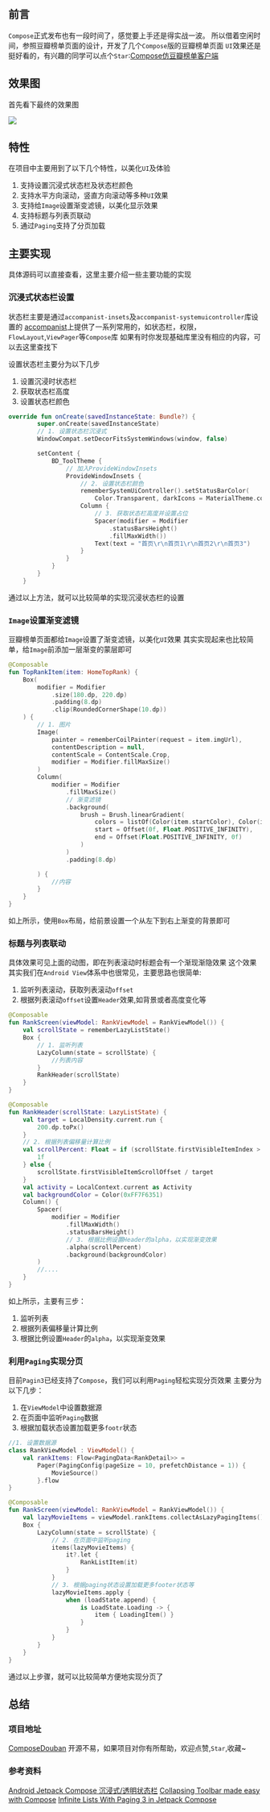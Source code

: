 ## 前言
`Compose`正式发布也有一段时间了，感觉要上手还是得实战一波。
所以借着空闲时间，参照豆瓣榜单页面的设计，开发了几个`Compose`版的豆瓣榜单页面
`UI`效果还是挺好看的，有兴趣的同学可以点个`Star`:[Compose仿豆瓣榜单客户端](https://github.com/shenzhen2017/ComposeDouban)

## 效果图
首先看下最终的效果图

![](https://raw.githubusercontent.com/shenzhen2017/resource/main/2021/augest/douban_compress.gif)

## 特性
在项目中主要用到了以下几个特性，以美化`UI`及体验
1. 支持设置沉浸式状态栏及状态栏颜色
2. 支持水平方向滚动，竖直方向滚动等多种`UI`效果
3. 支持给`Image`设置渐变滤镜，以美化显示效果
4. 支持标题与列表页联动
5. 通过`Paging`支持了分页加载

## 主要实现
具体源码可以直接查看，这里主要介绍一些主要功能的实现

### 沉浸式状态栏设置
状态栏主要是通过`accompanist-insets`及`accompanist-systemuicontroller`库设置的
[accompanist](https://github.com/google/accompanist)上提供了一系列常用的，如状态栏，权限，`FlowLayout`,`ViewPager`等`Compose`库
如果有时你发现基础库里没有相应的内容，可以去这里查找下

设置状态栏主要分为以下几步
1. 设置沉浸时状态栏
2. 获取状态栏高度
3. 设置状态栏颜色

```kotlin
override fun onCreate(savedInstanceState: Bundle?) {
        super.onCreate(savedInstanceState)
        // 1. 设置状态栏沉浸式
        WindowCompat.setDecorFitsSystemWindows(window, false)

        setContent {
            BD_ToolTheme {
            	// 加入ProvideWindowInsets
                ProvideWindowInsets {
                    // 2. 设置状态栏颜色
                    rememberSystemUiController().setStatusBarColor(
                        Color.Transparent, darkIcons = MaterialTheme.colors.isLight)
                    Column {
                    	// 3. 获取状态栏高度并设置占位
                        Spacer(modifier = Modifier
                            .statusBarsHeight()
                            .fillMaxWidth())
                        Text(text = "首页\r\n首页1\r\n首页2\r\n首页3")
                    }
                }
            }
        }
    }
```
通过以上方法，就可以比较简单的实现沉浸状态栏的设置

### `Image`设置渐变滤镜
豆瓣榜单页面都给`Image`设置了渐变滤镜，以美化`UI`效果
其实实现起来也比较简单，给`Image`前添加一层渐变的蒙层即可
```kotlin
@Composable
fun TopRankItem(item: HomeTopRank) {
    Box(
        modifier = Modifier
            .size(180.dp, 220.dp)
            .padding(8.dp)
            .clip(RoundedCornerShape(10.dp))
    ) {
    	// 1. 图片
        Image(
            painter = rememberCoilPainter(request = item.imgUrl),
            contentDescription = null,
            contentScale = ContentScale.Crop,
            modifier = Modifier.fillMaxSize()
        )
        Column(
            modifier = Modifier
                .fillMaxSize()
                // 渐变滤镜
                .background(
                    brush = Brush.linearGradient(
                        colors = listOf(Color(item.startColor), Color(item.endColor)),
                        start = Offset(0f, Float.POSITIVE_INFINITY),
                        end = Offset(Float.POSITIVE_INFINITY, 0f)
                    )
                )
                .padding(8.dp)

        ) {
            //内容
        }
    }
}
```
如上所示，使用`Box`布局，给前景设置一个从左下到右上渐变的背景即可

### 标题与列表联动
具体效果可见上面的动图，即在列表滚动时标题会有一个渐现渐隐效果
这个效果其实我们在`Android View`体系中也很常见，主要思路也很简单:
1. 监听列表滚动，获取列表滚动`offset`
2. 根据列表滚动`offset`设置`Header`效果,如背景或者高度变化等

```kotlin
@Composable
fun RankScreen(viewModel: RankViewModel = RankViewModel()) {
    val scrollState = rememberLazyListState()
    Box {
    	// 1. 监听列表
        LazyColumn(state = scrollState) {
            //列表内容
        }
        RankHeader(scrollState)
    }
}

@Composable
fun RankHeader(scrollState: LazyListState) {
    val target = LocalDensity.current.run {
        200.dp.toPx()
    }
    // 2. 根据列表偏移量计算比例
    val scrollPercent: Float = if (scrollState.firstVisibleItemIndex > 0) {
        1f
    } else {
        scrollState.firstVisibleItemScrollOffset / target
    }
    val activity = LocalContext.current as Activity
    val backgroundColor = Color(0xFF7F6351)
    Column() {
        Spacer(
            modifier = Modifier
                .fillMaxWidth()
                .statusBarsHeight()
                // 3. 根据比例设置Header的alpha，以实现渐变效果
                .alpha(scrollPercent)
                .background(backgroundColor)
        )
        //....
    }
}
```
如上所示，主要有三步：
1. 监听列表
2. 根据列表偏移量计算比例
3. 根据比例设置`Header`的`alpha`，以实现渐变效果

### 利用`Paging`实现分页
目前`Pagin3`已经支持了`Compose`，我们可以利用`Paging`轻松实现分页效果
主要分为以下几步：
1. 在`ViewModel`中设置数据源
2. 在页面中监听`Paging`数据
3. 根据加载状态设置加载更多`footr`状态

```kotlin
//1. 设置数据源
class RankViewModel : ViewModel() {
    val rankItems: Flow<PagingData<RankDetail>> =
        Pager(PagingConfig(pageSize = 10, prefetchDistance = 1)) {
            MovieSource()
        }.flow
}

@Composable
fun RankScreen(viewModel: RankViewModel = RankViewModel()) {
    val lazyMovieItems = viewModel.rankItems.collectAsLazyPagingItems()
    Box {
        LazyColumn(state = scrollState) {
            // 2. 在页面中监听paging
            items(lazyMovieItems) {
                it?.let {
                    RankListItem(it)
                }
            }
            // 3. 根据paging状态设置加载更多footer状态等
            lazyMovieItems.apply {
                when (loadState.append) {
                    is LoadState.Loading -> {
                        item { LoadingItem() }
                    }
                }
            }
        }
    }
}
```
通过以上步骤，就可以比较简单方便地实现分页了
## 总结
### 项目地址
[ComposeDouban](https://github.com/shenzhen2017/ComposeDouban)
开源不易，如果项目对你有所帮助，欢迎点赞,`Star`,收藏~

### 参考资料
[Android Jetpack Compose 沉浸式/透明状态栏](https://blog.csdn.net/sinat_38184748/article/details/119345811)
[Collapsing Toolbar made easy with Compose](https://codingtroops.com/android/collapsing-toolbar-made-easy-with-compose/)
[Infinite Lists With Paging 3 in Jetpack Compose](https://proandroiddev.com/infinite-lists-with-paging-3-in-jetpack-compose-b095533aefe6)

